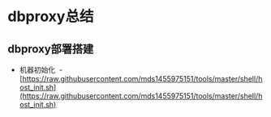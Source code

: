 # dbproxy总结
## dbproxy部署搭建
- 机器初始化
  - [https://raw.githubusercontent.com/mds1455975151/tools/master/shell/host_init.sh](https://raw.githubusercontent.com/mds1455975151/tools/master/shell/host_init.sh)
